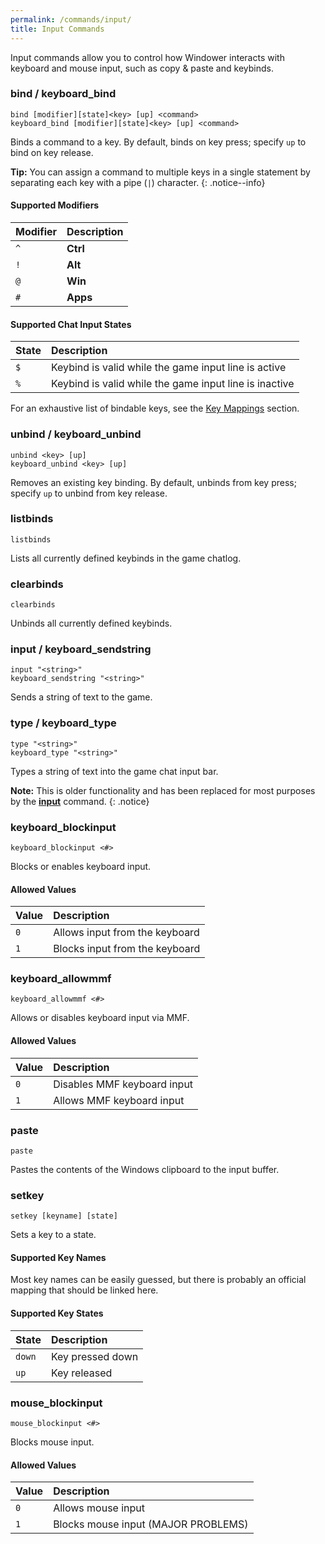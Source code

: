```yaml
---
permalink: /commands/input/
title: Input Commands
---
```


Input commands allow you to control how Windower interacts with keyboard and mouse input, such as copy & paste and keybinds.

### bind / keyboard_bind
```
bind [modifier][state]<key> [up] <command>
keyboard_bind [modifier][state]<key> [up] <command>
```
Binds a command to a key. By default, binds on key press; specify `up` to bind on key release.

**Tip:** You can assign a command to multiple keys in a single statement by separating each key with a pipe (`|`) character.
{: .notice--info}

#### Supported Modifiers

| Modifier | Description |
|:---|:---|
| `^` | **Ctrl** |
| `!` | **Alt** |
| `@` | **Win** |
| `#` | **Apps** |

#### Supported Chat Input States

| State | Description |
|:---|:---|
| `$` | Keybind is valid while the game input line is active |
| `%` | Keybind is valid while the game input line is inactive |

For an exhaustive list of bindable keys, see the [Key Mappings]() section.

### unbind / keyboard_unbind
```
unbind <key> [up]
keyboard_unbind <key> [up]
```
Removes an existing key binding. By default, unbinds from key press; specify `up` to unbind from key release.

### listbinds
```
listbinds
```
Lists all currently defined keybinds in the game chatlog.

### clearbinds
```
clearbinds
```
Unbinds all currently defined keybinds.

### input / keyboard_sendstring
```
input "<string>"
keyboard_sendstring "<string>"
```
Sends a string of text to the game.

### type / keyboard_type
```
type "<string>"
keyboard_type "<string>"
```
Types a string of text into the game chat input bar.

**Note:** This is older functionality and has been replaced for most purposes by the **[input](#input--keyboard_sendstring)** command.
{: .notice}

### keyboard_blockinput
```
keyboard_blockinput <#>
```
Blocks or enables keyboard input.

#### Allowed Values

| Value | Description |
|:---|:---|
| `0` | Allows input from the keyboard |
| `1` | Blocks input from the keyboard |

### keyboard_allowmmf
```
keyboard_allowmmf <#>
```
Allows or disables keyboard input via MMF.

#### Allowed Values

| Value | Description |
|:---|:---|
| `0` | Disables MMF keyboard input |
| `1` | Allows MMF keyboard input |

### paste
```
paste
```
Pastes the contents of the Windows clipboard to the input buffer.

### setkey
```
setkey [keyname] [state]
```
Sets a key to a state.

#### Supported Key Names
Most key names can be easily guessed, but there is probably an official mapping that should be linked here.

#### Supported Key States

| State | Description |
|:---|:---|
| `down` | Key pressed down |
| `up` | Key released |

### mouse_blockinput
```
mouse_blockinput <#>
```
Blocks mouse input.

#### Allowed Values

| Value | Description |
|:---|:---|
| `0` | Allows mouse input |
| `1` | Blocks mouse input (MAJOR PROBLEMS) |
